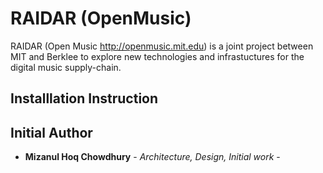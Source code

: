 # RAIDAR (OpenMusic)

RAIDAR (Open Music http://openmusic.mit.edu) is a joint project between MIT and Berklee to explore new technologies and infrastuctures for the digital music supply-chain.

## Installlation Instruction


## Initial Author

* **Mizanul Hoq Chowdhury** - *Architecture, Design, Initial work* - 

